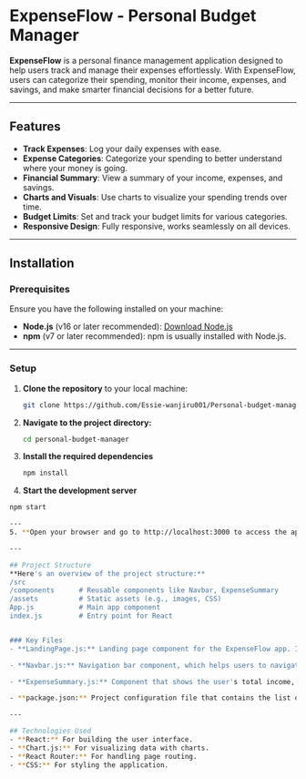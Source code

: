 # ExpenseFlow - Personal Budget Manager

**ExpenseFlow** is a personal finance management application designed to help users track and manage their expenses effortlessly. With ExpenseFlow, users can categorize their spending, monitor their income, expenses, and savings, and make smarter financial decisions for a better future.

---

## Features

- **Track Expenses**: Log your daily expenses with ease.
- **Expense Categories**: Categorize your spending to better understand where your money is going.
- **Financial Summary**: View a summary of your income, expenses, and savings.
- **Charts and Visuals**: Use charts to visualize your spending trends over time.
- **Budget Limits**: Set and track your budget limits for various categories.
- **Responsive Design**: Fully responsive, works seamlessly on all devices.

---

## Installation

### Prerequisites

Ensure you have the following installed on your machine:

- **Node.js** (v16 or later recommended): [Download Node.js](https://nodejs.org/)
- **npm** (v7 or later recommended): npm is usually installed with Node.js.

---

### Setup

1. **Clone the repository** to your local machine:

   ```bash
   git clone https://github.com/Essie-wanjiru001/Personal-budget-manager.git

2. **Navigate to the project directory:**
   ```bash
   cd personal-budget-manager

3. **Install the required dependencies**
   ```bash
   npm install

4. **Start the development server**
  ```bash
  npm start

---
5. **Open your browser and go to http://localhost:3000 to access the app.**

---

## Project Structure
**Here's an overview of the project structure:**
/src
  /components      # Reusable components like Navbar, ExpenseSummary
  /assets          # Static assets (e.g., images, CSS)
  App.js           # Main app component
  index.js         # Entry point for React


### Key Files
- **LandingPage.js:** Landing page component for the ExpenseFlow app. It contains a welcoming interface with an introduction to the app’s functionality.

- **Navbar.js:** Navigation bar component, which helps users to navigate between different pages of the application.

- **ExpenseSummary.js:** Component that shows the user's total income, expenses, savings, and budget limits using a summary and charts.

- **package.json:** Project configuration file that contains the list of dependencies and scripts to run and build the app.

---

## Technologies Used
- **React:** For building the user interface.
- **Chart.js:** For visualizing data with charts.
- **React Router:** For handling page routing.
- **CSS:** For styling the application.
